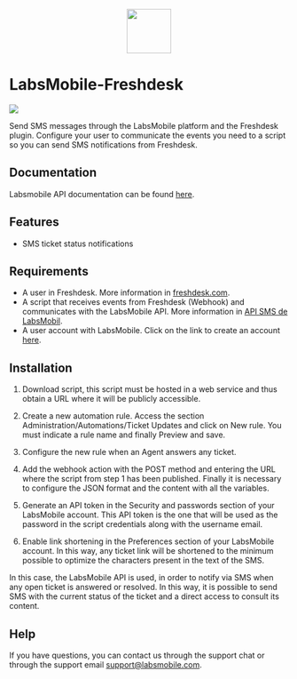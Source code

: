 <p align="center">
  <img src="https://avatars.githubusercontent.com/u/152215067?s=200&v=4" height="80">
</p>

# LabsMobile-Freshdesk

![](https://img.shields.io/badge/version-1.0.0-blue.svg)
 
Send SMS messages through the LabsMobile platform and the Freshdesk plugin. Configure your user to communicate the events you need to a script so you can send SMS notifications from Freshdesk.

## Documentation

Labsmobile API documentation can be found [here][apidocs].

## Features
  - SMS ticket status notifications

## Requirements

- A user in Freshdesk. More information in [freshdesk.com][freshdesk].
- A script that receives events from Freshdesk (Webhook) and communicates with the LabsMobile API. More information in [API SMS de LabsMobil][apidocs].
- A user account with LabsMobile. Click on the link to create an account [here][signUp].

## Installation

1. Download script, this script must be hosted in a web service and thus obtain a URL where it will be publicly accessible.

2. Create a new automation rule. Access the section Administration/Automations/Ticket Updates and click on New rule. You must indicate a rule name and finally Preview and save.

3. Configure the new rule when an Agent answers any ticket.

4. Add the webhook action with the POST method and entering the URL where the script from step 1 has been published. Finally it is necessary to configure the JSON format and the content with all the variables.

5. Generate an API token in the Security and passwords section of your LabsMobile account. This API token is the one that will be used as the password in the script credentials along with the username email.

6. Enable link shortening in the Preferences section of your LabsMobile account. In this way, any ticket link will be shortened to the minimum possible to optimize the characters present in the text of the SMS.

In this case, the LabsMobile API is used, in order to notify via SMS when any open ticket is answered or resolved. In this way, it is possible to send SMS with the current status of the ticket and a direct access to consult its content.

## Help

If you have questions, you can contact us through the support chat or through the support email support@labsmobile.com.

[apidocs]: https://apidocs.labsmobile.com/
[signUp]: https://www.labsmobile.com/en/signup
[freshdesk]: https://www.freshworks.com/freshdesk/